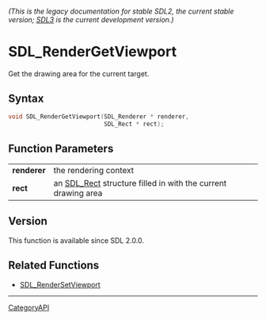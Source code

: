 ###### (This is the legacy documentation for stable SDL2, the current stable version; [SDL3](https://wiki.libsdl.org/SDL3/) is the current development version.)
# SDL_RenderGetViewport

Get the drawing area for the current target.

## Syntax

```c
void SDL_RenderGetViewport(SDL_Renderer * renderer,
                           SDL_Rect * rect);

```

## Function Parameters

|                  |                                                                           |
| ---------------- | ------------------------------------------------------------------------- |
| **renderer**     | the rendering context                                                     |
| **rect**         | an [SDL_Rect](SDL_Rect.md) structure filled in with the current drawing area |

## Version

This function is available since SDL 2.0.0.

## Related Functions

* [SDL_RenderSetViewport](SDL_RenderSetViewport.md)

----
[CategoryAPI](CategoryAPI.md)
